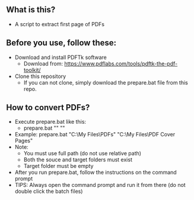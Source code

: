 ## What is this?
- A script to extract first page of PDFs

## Before you use, follow these:
- Download and install PDFTk software
    - Download from: https://www.pdflabs.com/tools/pdftk-the-pdf-toolkit/
- Clone this repository
    - If you can not clone, simply download the prepare.bat file from this repo.


## How to convert PDFs?
- Execute prepare.bat like this:
    - prepare.bat "<source folder>" "<target folder>"
- Example: prepare.bat "C:\My Files\PDFs" "C:\My Files\PDF Cover Pages"
- Note:
    - You must use full path (do not use relative path)
    - Both the souce and target folders must exist
    - Target folder must be empty
- After you run prepare.bat, follow the instructions on the command prompt
- TIPS: Always open the command prompt and run it from there (do not double click the batch files)

